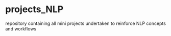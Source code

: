 # projects_NLP

repository containing all mini projects undertaken to reinforce NLP concepts and workflows

